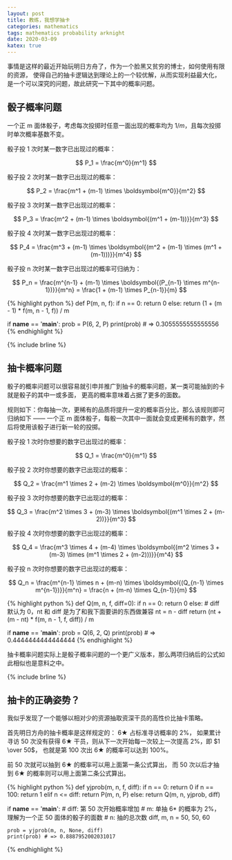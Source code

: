 ```yaml
---
layout: post
title: 教练，我想学抽卡
categories: mathematics
tags: mathematics probability arknight
date: 2020-03-09
katex: true
---
```


事情是这样的最近开始玩明日方舟了，作为一个脸黑又贫穷的博士，如何使用有限的资源，
使得自己的抽卡逻辑达到理论上的一个较优解，从而实现利益最大化，是一个可以深究的问题，故此研究一下其中的概率问题。

## 骰子概率问题

一个正 m 面体骰子，考虑每次投掷时任意一面出现的概率均为 $1/m$，且每次投掷时单次概率基数不变。

骰子投 1 次时某一数字已出现过的概率：

$$
P_1 = \frac{m^0}{m^1}
$$

骰子投 2 次时某一数字已出现过的概率：

$$
P_2 = \frac{m^1 + (m-1) \times \boldsymbol{m^0}}{m^2}
$$

骰子投 3 次时某一数字已出现过的概率：

$$
P_3 = \frac{m^2 + (m-1) \times \boldsymbol{(m^1 + (m-1))}}{m^3}
$$

骰子投 4 次时某一数字已出现过的概率：

$$
P_4 = \frac{m^3 + (m-1) \times \boldsymbol{(m^2 + (m-1) \times (m^1 + (m-1)))}}{m^4}
$$

骰子投 n 次时某一数字已出现过的概率可归纳为：

$$
P_n 
= \frac{m^{n-1} + (m-1) \times \boldsymbol{(P_{n-1} \times m^{n-1})}}{m^n}
= \frac{1 + (m-1) \times P_{n-1}}{m}
$$

{% highlight python %}
def P(m, n, f):
    if n == 0:
        return 0
    else:
        return (1 + (m - 1) * f(m, n - 1, f)) / m


if __name__ == '__main__':
    prob = P(6, 2, P)
    print(prob) # => 0.3055555555555556
{% endhighlight %}

{% include brline %}

## 抽卡概率问题

骰子的概率问题可以很容易就引申并推广到抽卡的概率问题，某一类可能抽到的卡就是骰子的其中一或多面，
更高的概率意味着占据了更多的面数。

规则如下：你每抽一次，更稀有的品质将提升一定的概率百分比，那么该规则即可归纳如下 ——
一个正 m 面体骰子，每骰一次其中一面就会变成更稀有的数字，然后将使用该骰子进行新一轮的投掷。

骰子投 1 次时你想要的数字已出现过的概率：

$$
Q_1 = \frac{m^0}{m^1}
$$

骰子投 2 次时你想要的数字已出现过的概率：

$$
Q_2 = \frac{m^1 \times 2 + (m-2) \times \boldsymbol{m^0}}{m^2}
$$

骰子投 3 次时你想要的数字已出现过的概率：

$$
Q_3 = \frac{m^2 \times 3 + (m-3) \times \boldsymbol{(m^1 \times 2 + (m-2))}}{m^3}
$$

骰子投 4 次时你想要的数字已出现过的概率：

$$
Q_4 = \frac{m^3 \times 4 + (m-4) \times \boldsymbol{(m^2 \times 3 + (m-3) \times (m^1 \times 2 + (m-2)))}}{m^4}
$$

骰子投 n 次时你想要的数字已出现过的概率：

$$
Q_n
= \frac{m^{n-1} \times n + (m-n) \times \boldsymbol{(Q_{n-1} \times m^{n-1})}}{m^n}
= \frac{n + (m-n) \times Q_{n-1}}{m}
$$

{% highlight python %}
def Q(m, n, f, diff=0):
    if n == 0:
        return 0
    else:
        # diff 默认为 0，nt 和 diff 是为了和我下面要讲的东西做兼容
        nt = n - diff
        return (nt + (m - nt) * f(m, n - 1, f, diff)) / m


if __name__ == '__main__':
    prob = Q(6, 2, Q)
    print(prob) # => 0.4444444444444444
{% endhighlight %}

抽卡概率问题实际上是骰子概率问题的一个更广义版本，那么两项归纳后的公式如此相似也是意料之中。

{% include brline %}

## 抽卡的正确姿势？

我似乎发现了一个能够以相对少的资源抽取资深干员的高性价比抽卡策略。

首先明日方舟的抽卡概率是这样规定的： $6\bigstar$ 占标准寻访概率的 $2\%$，
如果累计寻访 50 次没有获得 $6\bigstar$ 干员，则从下一次开始每一次较上一次提高 $2\%$，即 $1 \over 50$，
也就是第 100 次出 $6\bigstar$ 的概率可以达到 $100\%$。

前 50 次就可以抽到 $6\bigstar$ 的概率可以用上面第一条公式算出，
而 50 次以后才抽到 $6\bigstar$ 的概率则可以用上面第二条公式算出。

{% highlight python %}
def yjprob(m, n, f, diff):
    if n == 0:
        return 0
    if n == 100:
        return 1
    elif n <= diff:
        return P(m, n, P)
    else:
        return Q(m, n, yjprob, diff)


if __name__ == '__main__':
    # diff: 第 50 次开始概率增加
    # m: 单抽 6* 的概率为 2%，理解为一个正 50 面体的骰子的面数
    # n: 抽的总次数
    diff, m, n = 50, 50, 60
        
    prob = yjprob(m, n, None, diff)
    print(prob) # => 0.8887952002031017
{% endhighlight %}
